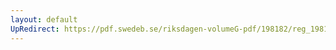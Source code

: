 ```yaml
---
layout: default
UpRedirect: https://pdf.swedeb.se/riksdagen-volumeG-pdf/198182/reg_198182__reg_02/reg_198182__reg_02_0012.pdf
---
```

